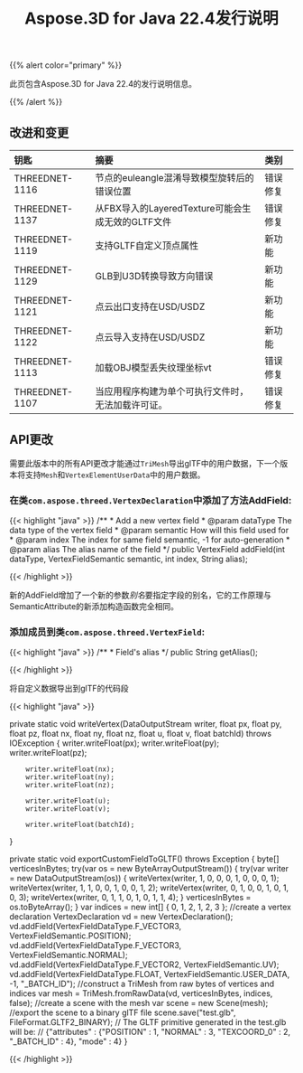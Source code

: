 ﻿---
title: Aspose.3D for Java 22.4发行说明
type: docs
weight: 9
url: /zh/java/aspose-3d-for-java-22-4-release-notes/
description: Aspose.3D for Java 22.4的发行说明。
---
{{% alert color="primary" %}}

此页包含Aspose.3D for Java 22.4的发行说明信息。

{{% /alert %}}
## **改进和变更**

|**钥匙**|**摘要**|**类别**|
|:- |:- |:- |
|THREEDNET-1116 |节点的euleangle混淆导致模型旋转后的错误位置|错误修复|
|THREEDNET-1137 |从FBX导入的LayeredTexture可能会生成无效的GLTF文件|错误修复|
|THREEDNET-1119 |支持GLTF自定义顶点属性|新功能|
|THREEDNET-1129 |GLB到U3D转换导致方向错误|新功能|
|THREEDNET-1121 |点云出口支持在USD/USDZ|新功能|
|THREEDNET-1122 |点云导入支持在USD/USDZ|新功能|
|THREEDNET-1113 |加载OBJ模型丢失纹理坐标vt|错误修复|
|THREEDNET-1107 |当应用程序构建为单个可执行文件时，无法加载许可证。|错误修复|


## API更改 ##


需要此版本中的所有API更改才能通过`TriMesh`导出glTF中的用户数据，下一个版本将支持`Mesh`和`VertexElementUserData`中的用户数据。


### 在类`com.aspose.threed.VertexDeclaration`中添加了方法AddField:

{{< highlight "java" >}}
    /**
     * Add a new vertex field
     * @param dataType The data type of the vertex field
     * @param semantic How will this field used for
     * @param index The index for same field semantic, -1 for auto-generation
     * @param alias The alias name of the field
     */
    public VertexField addField(int dataType, VertexFieldSemantic semantic, int index, String alias);

{{< /highlight >}}

新的AddField增加了一个新的参数*别名*要指定字段的别名，它的工作原理与SemanticAttribute的新添加构造函数完全相同。


### 添加成员到类`com.aspose.threed.VertexField`:

{{< highlight "java" >}}
    /**
     * Field's alias 
     */
    public String getAlias();

{{< /highlight >}}




将自定义数据导出到glTF的代码段

{{< highlight "java" >}}

private static void writeVertex(DataOutputStream writer,
                                float px, float py, float pz,
                                float nx, float ny, float nz,
                                float u, float v,
                                float batchId)
        throws IOException
{
        writer.writeFloat(px);
        writer.writeFloat(py);
        writer.writeFloat(pz);

        writer.writeFloat(nx);
        writer.writeFloat(ny);
        writer.writeFloat(nz);

        writer.writeFloat(u);
        writer.writeFloat(v);

        writer.writeFloat(batchId);
}

private static void exportCustomFieldToGLTF()
        throws Exception
{
        byte[] verticesInBytes;
        try(var os = new ByteArrayOutputStream())
        {
            try(var writer = new DataOutputStream(os)) {
                writeVertex(writer, 1, 0, 0, 0, 1, 0, 0, 0, 1);
                writeVertex(writer, 1, 1, 0, 0, 1, 0, 0, 1, 2);
                writeVertex(writer, 0, 1, 0, 0, 1, 0, 1, 0, 3);
                writeVertex(writer, 0, 1, 1, 0, 1, 0, 1, 1, 4);
            }
            verticesInBytes = os.toByteArray();
        }
        var indices = new int[]
        {
                0, 1, 2,
                1, 2, 3
        };
        //create a vertex declaration
        VertexDeclaration vd = new VertexDeclaration();
        vd.addField(VertexFieldDataType.F_VECTOR3, VertexFieldSemantic.POSITION);
        vd.addField(VertexFieldDataType.F_VECTOR3, VertexFieldSemantic.NORMAL);
        vd.addField(VertexFieldDataType.F_VECTOR2, VertexFieldSemantic.UV);
        vd.addField(VertexFieldDataType.FLOAT, VertexFieldSemantic.USER_DATA, -1, "_BATCH_ID");
        //construct a TriMesh from raw bytes of vertices and indices
        var mesh = TriMesh.fromRawData(vd, verticesInBytes, indices, false);
        //create a scene with the mesh
        var scene = new Scene(mesh);
        //export the scene to a binary glTF file
        scene.save("test.glb", FileFormat.GLTF2_BINARY);
        // The GLTF primitive generated in the test.glb will be:
        // {"attributes" : {"POSITION" : 1, "NORMAL" : 3, "TEXCOORD_0" : 2, "_BATCH_ID" : 4}, "mode" : 4}
}



{{< /highlight >}}

